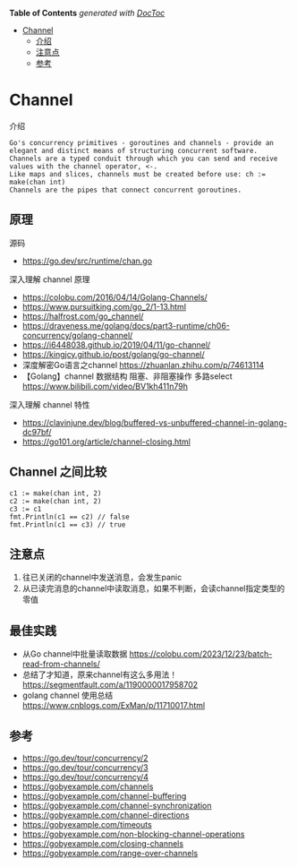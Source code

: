 <!-- START doctoc generated TOC please keep comment here to allow auto update -->
<!-- DON'T EDIT THIS SECTION, INSTEAD RE-RUN doctoc TO UPDATE -->
**Table of Contents**  *generated with [DocToc](https://github.com/thlorenz/doctoc)*

- [Channel](#channel)
    - [介绍](#%E4%BB%8B%E7%BB%8D)
    - [注意点](#%E6%B3%A8%E6%84%8F%E7%82%B9)
    - [参考](#%E5%8F%82%E8%80%83)

<!-- END doctoc generated TOC please keep comment here to allow auto update -->

# Channel
介绍
``` text
Go's concurrency primitives - goroutines and channels - provide an elegant and distinct means of structuring concurrent software.
Channels are a typed conduit through which you can send and receive values with the channel operator, <-.
Like maps and slices, channels must be created before use: ch := make(chan int)
Channels are the pipes that connect concurrent goroutines.
```

## 原理
源码
- https://go.dev/src/runtime/chan.go

深入理解 channel 原理
- https://colobu.com/2016/04/14/Golang-Channels/
- https://www.pursuitking.com/go_2/1-13.html
- https://halfrost.com/go_channel/
- https://draveness.me/golang/docs/part3-runtime/ch06-concurrency/golang-channel/
- https://i6448038.github.io/2019/04/11/go-channel/
- https://kingjcy.github.io/post/golang/go-channel/
- 深度解密Go语言之channel https://zhuanlan.zhihu.com/p/74613114
- 【Golang】channel 数据结构 阻塞、非阻塞操作 多路select https://www.bilibili.com/video/BV1kh411n79h

深入理解 channel 特性
- https://clavinjune.dev/blog/buffered-vs-unbuffered-channel-in-golang-dc97bf/
- https://go101.org/article/channel-closing.html


## Channel 之间比较
```
c1 := make(chan int, 2)
c2 := make(chan int, 2)
c3 := c1
fmt.Println(c1 == c2) // false
fmt.Println(c1 == c3) // true
```


## 注意点
1. 往已关闭的channel中发送消息，会发生panic
2. 从已读完消息的channel中读取消息，如果不判断，会读channel指定类型的零值


## 最佳实践
- 从Go channel中批量读取数据 https://colobu.com/2023/12/23/batch-read-from-channels/
- 总结了才知道，原来channel有这么多用法！https://segmentfault.com/a/1190000017958702
- golang channel 使用总结 https://www.cnblogs.com/ExMan/p/11710017.html


## 参考
- https://go.dev/tour/concurrency/2
- https://go.dev/tour/concurrency/3
- https://go.dev/tour/concurrency/4
- https://gobyexample.com/channels
- https://gobyexample.com/channel-buffering
- https://gobyexample.com/channel-synchronization
- https://gobyexample.com/channel-directions
- https://gobyexample.com/timeouts
- https://gobyexample.com/non-blocking-channel-operations
- https://gobyexample.com/closing-channels
- https://gobyexample.com/range-over-channels
